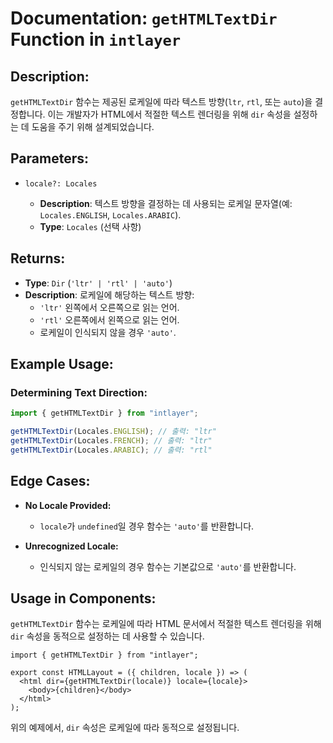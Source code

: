 # Documentation: `getHTMLTextDir` Function in `intlayer`

## Description:

`getHTMLTextDir` 함수는 제공된 로케일에 따라 텍스트 방향(`ltr`, `rtl`, 또는 `auto`)을 결정합니다. 이는 개발자가 HTML에서 적절한 텍스트 렌더링을 위해 `dir` 속성을 설정하는 데 도움을 주기 위해 설계되었습니다.

## Parameters:

- `locale?: Locales`

  - **Description**: 텍스트 방향을 결정하는 데 사용되는 로케일 문자열(예: `Locales.ENGLISH`, `Locales.ARABIC`).
  - **Type**: `Locales` (선택 사항)

## Returns:

- **Type**: `Dir` (`'ltr' | 'rtl' | 'auto'`)
- **Description**: 로케일에 해당하는 텍스트 방향:
  - `'ltr'` 왼쪽에서 오른쪽으로 읽는 언어.
  - `'rtl'` 오른쪽에서 왼쪽으로 읽는 언어.
  - 로케일이 인식되지 않을 경우 `'auto'`.

## Example Usage:

### Determining Text Direction:

```typescript
import { getHTMLTextDir } from "intlayer";

getHTMLTextDir(Locales.ENGLISH); // 출력: "ltr"
getHTMLTextDir(Locales.FRENCH); // 출력: "ltr"
getHTMLTextDir(Locales.ARABIC); // 출력: "rtl"
```

## Edge Cases:

- **No Locale Provided:**

  - `locale`가 `undefined`일 경우 함수는 `'auto'`를 반환합니다.

- **Unrecognized Locale:**
  - 인식되지 않는 로케일의 경우 함수는 기본값으로 `'auto'`를 반환합니다.

## Usage in Components:

`getHTMLTextDir` 함수는 로케일에 따라 HTML 문서에서 적절한 텍스트 렌더링을 위해 `dir` 속성을 동적으로 설정하는 데 사용할 수 있습니다.

```tsx
import { getHTMLTextDir } from "intlayer";

export const HTMLLayout = ({ children, locale }) => (
  <html dir={getHTMLTextDir(locale)} locale={locale}>
    <body>{children}</body>
  </html>
);
```

위의 예제에서, `dir` 속성은 로케일에 따라 동적으로 설정됩니다.

